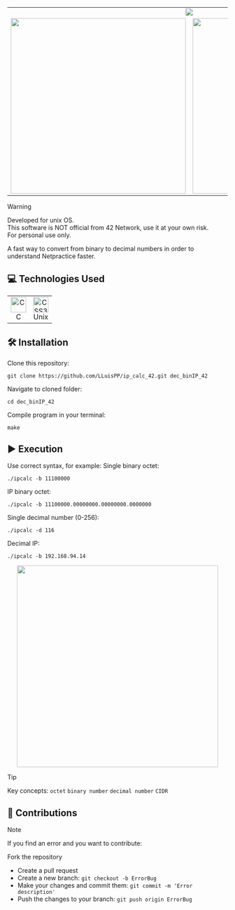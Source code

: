 <div align="center">
<table>
  <tr>
    <td colspan="3" align="center"><a href="#"><img src="https://github.com/user-attachments/assets/74519f50-8f67-4aa6-b7ed-61842d6cee32"></a></td>
  </tr>
  <tr>
    <td align="center"><a href="#"><img width="400" src="https://github.com/user-attachments/assets/d3c5ff4c-0195-448a-b7be-386ee0bc5b1d"></a></td>
    <td align="center"><a href="#"><img width="400" src="https://github.com/user-attachments/assets/b3587636-ca70-4c59-be27-0bf4b4ba6d83"></a></td>
  </tr>
</table>

</div>

> [!WARNING]
> Developed for unix OS.<br>
> This software is NOT official from 42 Network, use it at your own risk.<br>
> For personal use only.

<div text-align="left">


A fast way to convert from binary to decimal numbers in order to understand Netpractice faster.


<h2>💻 Technologies Used</h2>

<div align="center">
<table>
  <tr align="center">
      <td>
        <a href="#"><img src="https://cdn.jsdelivr.net/gh/devicons/devicon@latest/icons/c/c-original.svg" alt="C" width="35" height="35"/></a><br>C
      </td>
      <td>
        <a href="#"><img src="https://cdn.jsdelivr.net/gh/devicons/devicon@latest/icons/unix/unix-original.svg" alt="CSS3" width="35" height="35"/></a><br>Unix<br>
      </td>
  </tr>
</table>

</div>

<h2>🛠️ Installation</h2>

<div align="left">
Clone this repository:
  
`````
git clone https://github.com/LLuisPP/ip_calc_42.git dec_binIP_42
`````

Navigate to cloned folder:

`````
cd dec_binIP_42
`````
Compile program in your terminal:
  
`````
make
`````
</div>

<h2>▶️ Execution</h2>

Use correct syntax, for example:
Single binary octet:
`````
./ipcalc -b 11100000
`````
IP binary octet:
`````
./ipcalc -b 11100000.00000000.00000000.0000000
`````
Single decimal number (0-256):
`````
./ipcalc -d 116
`````
Decimal IP:
`````
./ipcalc -b 192.168.94.14
`````
<div align="center">
<a href="#"><img width="460" src=""></a>
</div>



</div>

> [!TIP]
> Key concepts: `octet` `binary number` `decimal number` `CIDR`

<h2>🤝 Contributions</h2>

> [!NOTE]
> If you find an error and you want to contribute:
 
Fork the repository  
- Create a pull request
- Create a new branch: `git checkout -b ErrorBug`
- Make your changes and commit them: `git commit -m 'Error description'`
- Push the changes to your branch: `git push origin ErrorBug`
